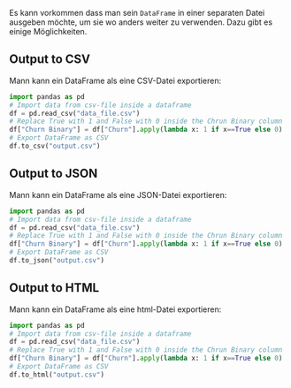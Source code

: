 
Es kann vorkommen dass man sein `DataFrame` in einer separaten Datei ausgeben möchte, um sie wo anders weiter zu verwenden. Dazu gibt es einige Möglichkeiten.


## Output to CSV

Mann kann ein DataFrame als eine CSV-Datei exportieren:
```python
import pandas as pd  
# Import data from csv-file inside a dataframe  
df = pd.read_csv("data_file.csv")  
# Replace True with 1 and False with 0 inside the Chrun Binary column  
df["Churn Binary"] = df["Churn"].apply(lambda x: 1 if x==True else 0)  
# Export DataFrame as CSV
df.to_csv("output.csv")
```

## Output to JSON

Mann kann ein DataFrame als eine JSON-Datei exportieren:
```python
import pandas as pd  
# Import data from csv-file inside a dataframe  
df = pd.read_csv("data_file.csv")  
# Replace True with 1 and False with 0 inside the Chrun Binary column  
df["Churn Binary"] = df["Churn"].apply(lambda x: 1 if x==True else 0)  
# Export DataFrame as CSV
df.to_json("output.csv")
```

## Output to HTML

Mann kann ein DataFrame als eine html-Datei exportieren:
```python
import pandas as pd  
# Import data from csv-file inside a dataframe  
df = pd.read_csv("data_file.csv")  
# Replace True with 1 and False with 0 inside the Chrun Binary column  
df["Churn Binary"] = df["Churn"].apply(lambda x: 1 if x==True else 0)  
# Export DataFrame as CSV
df.to_html("output.csv")
```